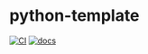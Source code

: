 # python-template

[![CI](https://github.com/yu9824/python-template/actions/workflows/CI.yaml/badge.svg)](https://github.com/yu9824/python-template/actions/workflows/CI.yaml)
[![docs](https://github.com/yu9824/python-template/actions/workflows/docs.yaml/badge.svg)](https://github.com/yu9824/python-template/actions/workflows/docs.yaml)
<!--
[![python_badge](https://img.shields.io/pypi/pyversions/template)](https://pypi.org/project/template/)
[![license_badge](https://img.shields.io/pypi/l/template)](https://pypi.org/project/template/)
[![PyPI version](https://badge.fury.io/py/template.svg)](https://pypi.org/project/template/)
[![Downloads](https://static.pepy.tech/badge/template)](https://pepy.tech/project/template)

[![Anaconda-Server Badge](https://anaconda.org/conda-forge/template/badges/version.svg)](https://anaconda.org/conda-forge/template)
[![Anaconda-platform badge](https://anaconda.org/conda-forge/template/badges/platforms.svg)](https://anaconda.org/conda-forge/template)
-->
